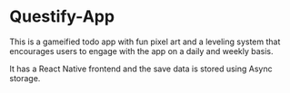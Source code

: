 # Questify-App

This is a gameified todo app with fun pixel art and a leveling system that encourages users to engage with the app on a daily and weekly basis.

It has a React Native frontend and the save data is stored using Async storage.
